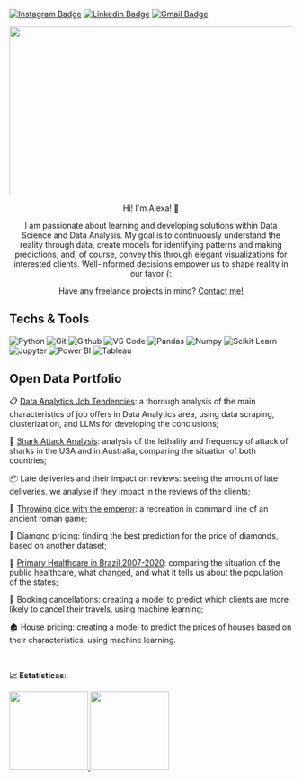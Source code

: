 [![Instagram Badge](https://img.shields.io/badge/Instagram-E4405F?style=flat-square&logo=instagram&logoColor=white&link=https://instagram.com/alexaiung)](https://instagram.com/alexaiung)
[![Linkedin Badge](https://img.shields.io/badge/-LinkedIn-blue?style=flat-square&logo=Linkedin&logoColor=white&link=https://www.linkedin.com/in/alexa-iung-dias//)](https://www.linkedin.com/in/alexa-iung-dias/)
[![Gmail Badge](https://img.shields.io/badge/-Gmail-red?style=flat-square&logo=Gmail&logoColor=white&link=karinnecristinapereira@gmail.com)](alexa.iung.dias@gmail.com)
<p align="center"><img src="https://github.com/alexaiung/alexaiung/assets/110355804/d1cabd9a-566c-491d-a215-ef0bd3f66a8e" height=300 width=1000></p>
<p align="center">Hi! I'm Alexa! 🥰</p>

<p align="center">I am passionate about learning and developing solutions within Data Science and Data Analysis. My goal is to continuously understand the reality through data, create models for identifying patterns and making predictions, and, of course, convey this through elegant visualizations for interested clients. Well-informed decisions empower us to shape reality in our favor {:</p>

<p align="center">Have any freelance projects in mind? <a href="mailto:alexa.iung.dias@gmail.com">Contact me!</a></p>

## Techs & Tools
![Python](https://img.shields.io/badge/-Python-black?style=flat-square&logo=Python)
 ![Git](https://img.shields.io/badge/-Git-black?style=flat-square&logo=Git)
 ![Github](https://img.shields.io/badge/-Github-black?style=flat-square&logo=Github)
 ![VS Code](https://img.shields.io/badge/-VS%20Code-black?style=flat-square&logo=visual-studio-code)
  ![Pandas](https://img.shields.io/badge/-Pandas-black?style=flat-square&logo=Pandas)
 ![Numpy](https://img.shields.io/badge/-Numpy-black?style=flat-square&logo=Numpy)
 ![Scikit Learn](https://img.shields.io/badge/-Scikit%20Learn-black?style=flat-square&logo=scikit-learn)
 ![Jupyter](https://img.shields.io/badge/-Jupyter-black?style=flat-square&logo=Jupyter)
 ![Power BI](https://img.shields.io/badge/-Power%20BI-black?style=plastic&logo=Power-BI)
 ![Tableau](https://img.shields.io/badge/-Tableau-black?style=plastic&logo=Tableau)

## Open Data Portfolio

📋 [Data Analytics Job Tendencies](https://github.com/alexaiung/Data-Analytics-Job-Tendencies): a thorough analysis of the main characteristics of job offers in Data Analytics area, using data scraping, clusterization, and LLMs for developing the conclusions;

🦈 [Shark Attack Analysis](https://github.com/alexaiung/Shark-Attack-Analysis): analysis of the lethality and frequency of attack of sharks in the USA and in Australia, comparing the situation of both countries;

📦 Late deliveries and their impact on reviews: seeing the amount of late deliveries, we analyse if they impact in the reviews of the clients;

🎲 [Throwing dice with the emperor](https://github.com/alexaiung/Minigame-Throwing-Dice-with-the-Emperor): a recreation in command line of an ancient roman game;

💎 Diamond pricing: finding the best prediction for the price of diamonds, based on another dataset;

🏥 [Primary Healthcare in Brazil 2007-2020](https://github.com/alexaiung/Health-Coverage-on-Brazil/): comparing the situation of the public healthcare, what changed, and what it tells us about the population of the states;

🏨 Booking cancellations: creating a model to predict which clients are more likely to cancel their travels, using machine learning;

🏠 House pricing: creating a model to predict the prices of houses based on their characteristics, using machine learning.

 <br>

<b> :chart_with_upwards_trend: Estatísticas</b>:

<a href="https://github.com/alexaiung">
  <img height="140em" src="https://github-readme-stats.vercel.app/api?username=alexaiung&show_icons=true&theme=dark&include_commits=true"/>
</a>

<a href="https://github.com/alexaiung">
  <img height="140em" src="https://github-readme-stats.vercel.app/api/top-langs/?username=alexaiung&layout=compact&langs_count=8&theme=dark"/>
</a>
